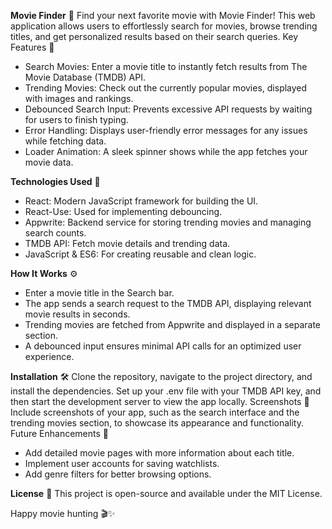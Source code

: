 **Movie Finder** 🎥
Find your next favorite movie with Movie Finder! This web application allows users to effortlessly search for movies, browse trending titles, and get personalized results based on their search queries.
Key Features 🌟
- Search Movies: Enter a movie title to instantly fetch results from The Movie Database (TMDB) API.
- Trending Movies: Check out the currently popular movies, displayed with images and rankings.
- Debounced Search Input: Prevents excessive API requests by waiting for users to finish typing.
- Error Handling: Displays user-friendly error messages for any issues while fetching data.
- Loader Animation: A sleek spinner shows while the app fetches your movie data.

**Technologies Used** 🚀
- React: Modern JavaScript framework for building the UI.
- React-Use: Used for implementing debouncing.
- Appwrite: Backend service for storing trending movies and managing search counts.
- TMDB API: Fetch movie details and trending data.
- JavaScript & ES6: For creating reusable and clean logic.

**How It Works** ⚙️
- Enter a movie title in the Search bar.
- The app sends a search request to the TMDB API, displaying relevant movie results in seconds.
- Trending movies are fetched from Appwrite and displayed in a separate section.
- A debounced input ensures minimal API calls for an optimized user experience.

**Installation** 🛠️
Clone the repository, navigate to the project directory, and install the dependencies. Set up your .env file with your TMDB API key, and then start the development server to view the app locally.
Screenshots 📸
Include screenshots of your app, such as the search interface and the trending movies section, to showcase its appearance and functionality.
Future Enhancements 🚀
- Add detailed movie pages with more information about each title.
- Implement user accounts for saving watchlists.
- Add genre filters for better browsing options.

**License** 📜
This project is open-source and available under the MIT License.

Happy movie hunting 🎬✨
